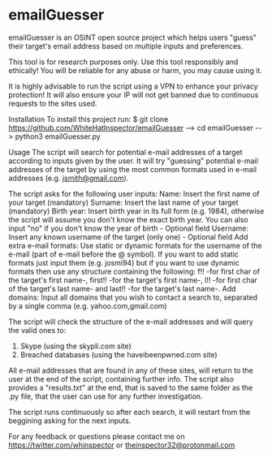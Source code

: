 # emailGuesser
emailGuesser is an OSINT open source project which helps users "guess" their target's email address based on multiple inputs and preferences.

This tool is for research purposes only.
Use this tool responsibly and ethically! You will be reliable for any abuse or harm, you may cause using it.

It is highly advisable to run the script using a VPN to enhance your privacy protection! It will also ensure your IP will not get banned due to continuous requests to the sites used.

Installation
To install this project run: 
$ git clone https://github.com/WhiteHatInspector/emailGuesser --> 
cd emailGuesser --> 
python3 emailGuesser.py

Usage
The script will search for potential e-mail addresses of a target according to inputs given by the user. It will try "guessing" potential e-mail addresses of the target by using the most common formats used in e-mail addresses (e.g. jsmith@gmail.com).

The script asks for the following user inputs:
Name: Insert the first name of your target (mandatory)
Surname: Insert the last name of your target (mandatory)
Birth year: Insert birth year in its full form (e.g. 1984), otherwise the script will assume you don't know the exact birth year. You can also input "no" if you don't know the year of birth - Optional field
Username: Insert any known username of the target (only one) - Optional field
Add extra e-mail formats: Use static or dynamic formats for the username of the e-mail (part of e-mail before the @ symbol). If you want to add static formats just input them (e.g. josmi94) but if you want to use dynamic formats then use any structure containing the following: f!! -for first char of the target's first name-, first!! -for the target's first name-, l!! -for first char of the target's last name- and last!! -for the target's last name-.
Add domains: Input all domains that you wish to contact a search to, separated by a single comma (e.g. yahoo.com,gmail.com)

The script will check the structure of the e-mail addresses and will query the valid ones to:
1. Skype (using the skypli.com site)
2. Breached databases (using the haveibeenpwned.com site)

All e-mail addresses that are found in any of these sites, will return to the user at the end of the script, containing further info.
The script also provides a "results.txt" at the end, that is saved to the same folder as the .py file, that the user can use for any further investigation.

The script runs continuously so after each search, it will restart from the beggining asking for the next inputs.

For any feedback or questions please contact me on https://twitter.com/whinspector or theinspector32@protonmail.com
